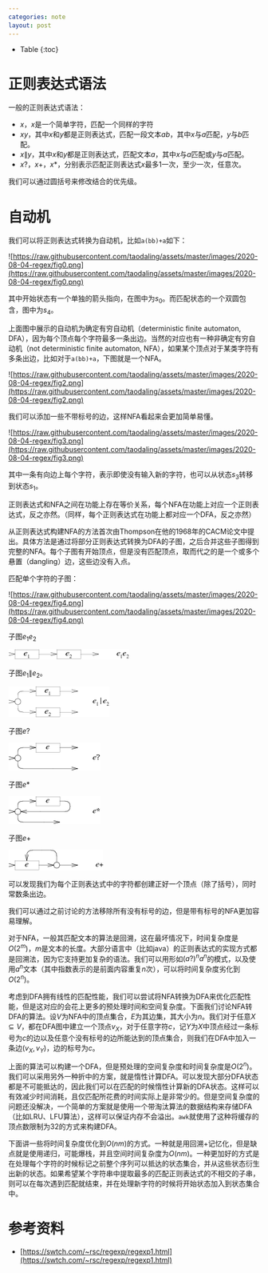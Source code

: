 ```yaml
---
categories: note
layout: post
---
```


- Table
{:toc}

# 正则表达式语法

一般的正则表达式语法：

- $x$，$x$是一个简单字符，匹配一个同样的字符
- $xy$，其中$x$和$y$都是正则表达式，匹配一段文本$ab$，其中$x$与$a$匹配，$y$与$b$匹配。
- $x\|y$，其中$x$和$y$都是正则表达式，匹配文本$a$，其中$x$与$a$匹配或$y$与$a$匹配。
- $x?$，$x+$，$x*$，分别表示匹配正则表达式$x$最多1一次，至少一次，任意次。

我们可以通过圆括号来修改结合的优先级。

# 自动机

我们可以将正则表达式转换为自动机，比如`a(bb)+a`如下：

![https://raw.githubusercontent.com/taodaling/assets/master/images/2020-08-04-regex/fig0.png](https://raw.githubusercontent.com/taodaling/assets/master/images/2020-08-04-regex/fig0.png)

其中开始状态有一个单独的箭头指向，在图中为$s_0$。而匹配状态的一个双圆包含，图中为$s_4$。

上面图中展示的自动机为确定有穷自动机（deterministic finite automaton, DFA），因为每个顶点每个字符最多一条出边。当然的对应也有一种非确定有穷自动机（not deterministic finite automaton, NFA），如果某个顶点对于某类字符有多条出边，比如对于`a(bb)+a`，下图就是一个NFA。

![https://raw.githubusercontent.com/taodaling/assets/master/images/2020-08-04-regex/fig2.png](https://raw.githubusercontent.com/taodaling/assets/master/images/2020-08-04-regex/fig2.png)

我们可以添加一些不带标号的边，这样NFA看起来会更加简单易懂。

![https://raw.githubusercontent.com/taodaling/assets/master/images/2020-08-04-regex/fig3.png](https://raw.githubusercontent.com/taodaling/assets/master/images/2020-08-04-regex/fig3.png)

其中一条有向边上每个字符，表示即使没有输入新的字符，也可以从状态$s_3$转移到状态$s_1$。

正则表达式和NFA之间在功能上存在等价关系，每个NFA在功能上对应一个正则表达式，反之亦然。（同样，每个正则表达式在功能上都对应一个DFA，反之亦然）

从正则表达式构建NFA的方法首次由Thompson在他的1968年的CACM论文中提出。具体方法是通过将部分正则表达式转换为DFA的子图，之后合并这些子图得到完整的NFA。每个子图有开始顶点，但是没有匹配顶点，取而代之的是一个或多个悬置（dangling）边，这些边没有入点。

匹配单个字符的子图：

![https://raw.githubusercontent.com/taodaling/assets/master/images/2020-08-04-regex/fig4.png](https://raw.githubusercontent.com/taodaling/assets/master/images/2020-08-04-regex/fig4.png)

子图$e_1e_2$

![](https://raw.githubusercontent.com/taodaling/assets/master/images/2020-08-04-regex/fig5.png)

子图$e_1\|e_2$。

![](https://raw.githubusercontent.com/taodaling/assets/master/images/2020-08-04-regex/fig6.png)

子图$e?$

![](https://raw.githubusercontent.com/taodaling/assets/master/images/2020-08-04-regex/fig7.png)

子图$e*$

![](https://raw.githubusercontent.com/taodaling/assets/master/images/2020-08-04-regex/fig8.png)

子图$e+$

![](https://raw.githubusercontent.com/taodaling/assets/master/images/2020-08-04-regex/fig9.png)

可以发现我们为每个正则表达式中的字符都创建正好一个顶点（除了括号），同时常数条出边。

我们可以通过之前讨论的方法移除所有没有标号的边，但是带有标号的NFA更加容易理解。

对于NFA，一般其匹配文本的算法是回溯，这在最坏情况下，时间复杂度是$O(2^m)$，$m$是文本的长度。大部分语言中（比如java）的正则表达式的实现方式都是回溯法，因为它支持更加复杂的语法。我们可以用形如$(a?)^na^n$的模式，以及使用$a^n$文本（其中指数表示的是前面内容重复$n$次），可以将时间复杂度劣化到$O(2^n)$。

考虑到DFA拥有线性的匹配性能，我们可以尝试将NFA转换为DFA来优化匹配性能，但是这对应的会花上更多的预处理时间和空间复杂度。下面我们讨论NFA转DFA的算法。设$V$为NFA中的顶点集合，$E$为其边集，其大小为$n$。我们对于任意$X\subseteq V$，都在DFA图中建立一个顶点$v_X$，对于任意字符$c$，记$Y$为$X$中顶点经过一条标号为$c$的边以及任意个没有标号的边所能达到的顶点集合，则我们在DFA中加入一条边$(v_X,v_Y)$，边的标号为$c$。

上面的算法可以构建一个DFA，但是预处理的空间复杂度和时间复杂度是$O(2^n)$。我们可以采用另外一种折中的方案，就是惰性计算DFA。可以发现大部分DFA状态都是不可能抵达的，因此我们可以在匹配的时候惰性计算新的DFA状态。这样可以有效减少时间消耗，且仅匹配所花费的时间实际上是非常少的。但是空间复杂度的问题还没解决，一个简单的方案就是使用一个带淘汰算法的数据结构来存储DFA（比如LRU、LFU算法），这样可以保证内存不会溢出。`awk`就使用了这种将缓存的顶点数限制为32的方式来构建DFA。

下面讲一些将时间复杂度优化到$O(nm)$的方式。一种就是用回溯+记忆化，但是缺点就是使用递归，可能爆栈，并且空间时间复杂度为$O(nm)$。一种更加好的方式是在处理每个字符的时候标记之前整个序列可以抵达的状态集合，并从这些状态衍生出新的状态。如果希望某个字符串中提取最多的匹配正则表达式的不相交的子串，则可以在每次遇到匹配就结束，并在处理新字符的时候将开始状态加入到状态集合中。

# 参考资料

- [https://swtch.com/~rsc/regexp/regexp1.html](https://swtch.com/~rsc/regexp/regexp1.html)
